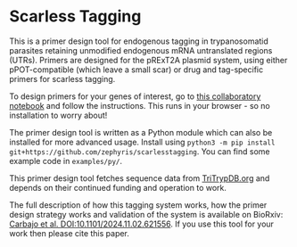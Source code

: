 # Scarless Tagging
This is a primer design tool for endogenous tagging in trypanosomatid parasites retaining unmodified endogenous mRNA untranslated regions (UTRs).
Primers are designed for the pRExT2A plasmid system, using either pPOT-compatible (which leave a small scar) or drug and tag-specific primers for scarless tagging.

To design primers for your genes of interest, go to [this collaboratory notebook](https://colab.research.google.com/github/zephyris/scarlesstagging/blob/main/examples/ipynb/ScarlessTagging.ipynb) and follow the instructions. This runs in your browser - so no installation to worry about!

The primer design tool is written as a Python module which can also be installed for more advanced usage. Install using `python3 -m pip install git+https://github.com/zephyris/scarlesstagging`. You can find some example code in `examples/py/`.

This primer design tool fetches sequence data from [TriTrypDB.org](https://tritrypdb.org/) and depends on their continued funding and operation to work.

The full description of how this tagging system works, how the primer design strategy works and validation of the system is available on BioRxiv: [Carbajo et al. DOI:10.1101/2024.11.02.621556](https://doi.org/10.1101/2024.11.02.621556).
If you use this tool for your work then please cite this paper.
